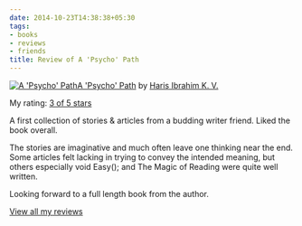```yaml
---
date: 2014-10-23T14:38:38+05:30
tags:
- books
- reviews
- friends
title: Review of A 'Psycho' Path
---
```

[![A 'Psycho' Path](https://d.gr-assets.com/books/1370237444m/18007652.jpg)](https://www.goodreads.com/book/show/18007652-a-psycho-path)[A 'Psycho' Path](https://www.goodreads.com/book/show/18007652-a-psycho-path) by [Haris Ibrahim K. V.](https://www.goodreads.com/author/show/7115180.Haris_Ibrahim_K_V_)

My rating: [3 of 5 stars](https://www.goodreads.com/review/show/914619303)

A first collection of stories & articles from a budding writer friend. Liked the book overall.

The stories are imaginative and much often leave one thinking near the end. Some articles felt lacking in trying to convey the intended meaning, but others especially void Easy(); and The Magic of Reading were quite well written.

Looking forward to a full length book from the author.

[View all my reviews](https://www.goodreads.com/review/list/6520743-kartik-singhal)
